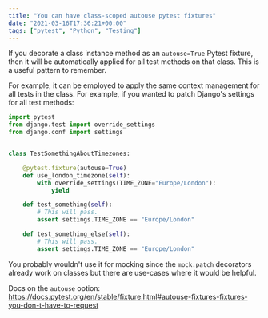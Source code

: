 ```yaml
---
title: "You can have class-scoped autouse pytest fixtures"
date: "2021-03-16T17:36:21+00:00"
tags: ["pytest", "Python", "Testing"]
---
```


If you decorate a class instance method as an `autouse=True` Pytest fixture,
then it will be automatically applied for all test methods on that class. This
is a useful pattern to remember.

For example, it can be employed to apply the same context management for all
tests in the class. For example, if you wanted to patch Django's settings for
all test methods:

```py
import pytest
from django.test import override_settings
from django.conf import settings


class TestSomethingAboutTimezones:

    @pytest.fixture(autouse=True)
    def use_london_timezone(self):
        with override_settings(TIME_ZONE="Europe/London"):
            yield

    def test_something(self):
        # This will pass.
        assert settings.TIME_ZONE == "Europe/London"

    def test_something_else(self):
        # This will pass.
        assert settings.TIME_ZONE == "Europe/London"
```

You probably wouldn't use it for mocking since the `mock.patch` decorators
already work on classes but there are use-cases where it would be helpful.

Docs on the `autouse` option:
<https://docs.pytest.org/en/stable/fixture.html#autouse-fixtures-fixtures-you-don-t-have-to-request>
